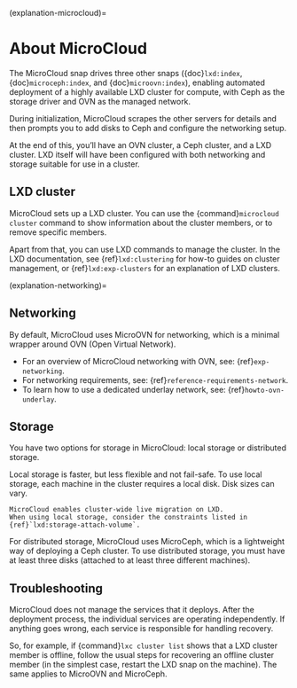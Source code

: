 (explanation-microcloud)=
# About MicroCloud

The MicroCloud snap drives three other snaps ({doc}`lxd:index`, {doc}`microceph:index`, and {doc}`microovn:index`), enabling automated deployment of a highly available LXD cluster for compute, with Ceph as the storage driver and OVN as the managed network.

During initialization, MicroCloud scrapes the other servers for details and then prompts you to add disks to Ceph and configure the networking setup.

At the end of this, you’ll have an OVN cluster, a Ceph cluster, and a LXD cluster. LXD itself will have been configured with both networking and storage suitable for use in a cluster.

## LXD cluster

MicroCloud sets up a LXD cluster. You can use the {command}`microcloud cluster` command to show information about the cluster members, or to remove specific members.

Apart from that, you can use LXD commands to manage the cluster. In the LXD documentation, see {ref}`lxd:clustering` for how-to guides on cluster management, or {ref}`lxd:exp-clusters` for an explanation of LXD clusters.

(explanation-networking)=
## Networking

By default, MicroCloud uses MicroOVN for networking, which is a minimal wrapper around OVN (Open Virtual Network).

- For an overview of MicroCloud networking with OVN, see: {ref}`exp-networking`.
- For networking requirements, see: {ref}`reference-requirements-network`.
- To learn how to use a dedicated underlay network, see: {ref}`howto-ovn-underlay`.

## Storage

You have two options for storage in MicroCloud: local storage or distributed storage.

Local storage is faster, but less flexible and not fail-safe.
To use local storage, each machine in the cluster requires a local disk.
Disk sizes can vary.

```{note}
MicroCloud enables cluster-wide live migration on LXD.
When using local storage, consider the constraints listed in {ref}`lxd:storage-attach-volume`.
```

For distributed storage, MicroCloud uses MicroCeph, which is a lightweight way of deploying a Ceph cluster.
To use distributed storage, you must have at least three disks (attached to at least three different machines).

## Troubleshooting

MicroCloud does not manage the services that it deploys.
After the deployment process, the individual services are operating independently.
If anything goes wrong, each service is responsible for handling recovery.

So, for example, if {command}`lxc cluster list` shows that a LXD cluster member is offline, follow the usual steps for recovering an offline cluster member (in the simplest case, restart the LXD snap on the machine).
The same applies to MicroOVN and MicroCeph.
